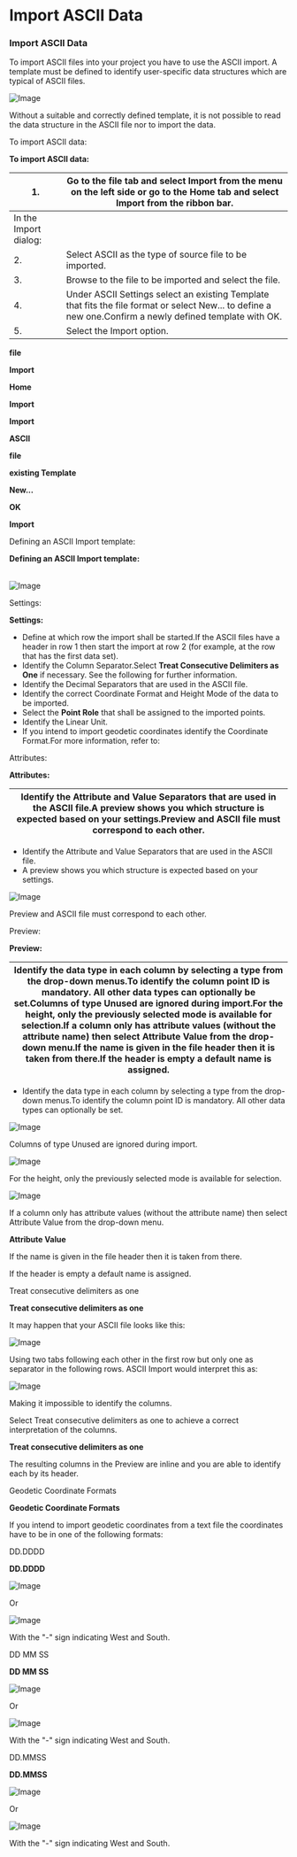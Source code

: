 # Import ASCII Data

### Import ASCII Data

To import ASCII files into your project you have to use the ASCII import. A template must be defined to identify user-specific data structures which are typical of ASCII files.

![Image](./data/icons/note.gif)

Without a suitable and correctly defined template, it is not possible to read the data structure in the ASCII file nor to import the data.

To import ASCII data:

**To import ASCII data:**

| 1. | Go to the file tab and select Import from the menu on the left side or go to the Home tab and select Import from the ribbon bar. |
| --- | --- |
| In the Import dialog: |
| 2. | Select ASCII as the type of source file to be imported. |
| 3. | Browse to the file to be imported and select the file. |
| 4. | Under ASCII Settings select an existing Template that fits the file format or select New... to define a new one.Confirm a newly defined template with OK. |
| 5. | Select the Import option. |

**file**

**Import**

**Home**

**Import**

**Import**

**ASCII**

**file**

**existing Template**

**New...**

**OK**

**Import**

Defining an ASCII Import template:

**Defining an ASCII Import template:**

|  |  |
| --- | --- |

![Image](graphics/00450064.jpg)

Settings:

**Settings:**

- Define at which row the import shall be started.If the ASCII files have a header in row 1 then start the import at row 2 (for example, at the row that has the first data set).
- Identify the Column Separator.Select **Treat Consecutive Delimiters as One** if necessary. See the following for further information.
- Identify the Decimal Separators that are used in the ASCII file.
- Identify the correct Coordinate Format and Height Mode of the data to be imported.
- Select the **Point Role** that shall be assigned to the imported points.
- Identify the Linear Unit.
- If you intend to import geodetic coordinates identify the Coordinate Format.For more information, refer to:

Attributes:

**Attributes:**

| Identify the Attribute and Value Separators that are used in the ASCII file.A preview shows you which structure is expected based on your settings.Preview and ASCII file must correspond to each other. |
| --- |

- Identify the Attribute and Value Separators that are used in the ASCII file.
- A preview shows you which structure is expected based on your settings.

![Image](./data/icons/note.gif)

Preview and ASCII file must correspond to each other.

Preview:

**Preview:**

| Identify the data type in each column by selecting a type from the drop-down menus.To identify the column point ID is mandatory. All other data types can optionally be set.Columns of type Unused are ignored during import.For the height, only the previously selected mode is available for selection.If a column only has attribute values (without the attribute name) then select Attribute Value from the drop-down menu.If the name is given in the file header then it is taken from there.If the header is empty a default name is assigned. |
| --- |

- Identify the data type in each column by selecting a type from the drop-down menus.To identify the column point ID is mandatory. All other data types can optionally be set.

![Image](./data/icons/note.gif)

Columns of type Unused are ignored during import.

![Image](./data/icons/note.gif)

For the height, only the previously selected mode is available for selection.

![Image](./data/icons/note.gif)

If a column only has attribute values (without the attribute name) then select Attribute Value from the drop-down menu.

**Attribute Value**

If the name is given in the file header then it is taken from there.

If the header is empty a default name is assigned.

Treat consecutive delimiters as one

**Treat consecutive delimiters as one**

It may happen that your ASCII file looks like this:

![Image](graphics/00450065.jpg)

Using two tabs following each other in the first row but only one as separator in the following rows. ASCII Import would interpret this as:

![Image](graphics/00450066.jpg)

Making it impossible to identify the columns.

Select Treat consecutive delimiters as one to achieve a correct interpretation of the columns.

**Treat consecutive delimiters as one**

The resulting columns in the Preview are inline and you are able to identify each by its header.

Geodetic Coordinate Formats

**Geodetic Coordinate Formats**

If you intend to import geodetic coordinates from a text file the coordinates have to be in one of the following formats:

DD.DDDD

**DD.DDDD**

![Image](graphics/00450297.jpg)

Or

![Image](graphics/00450295.jpg)

With the "-" sign indicating West and South.

DD MM SS

**DD MM SS**

![Image](graphics/00450301.jpg)

Or

![Image](graphics/00450305.jpg)

With the "-" sign indicating West and South.

DD.MMSS

**DD.MMSS**

![Image](graphics/00450303.jpg)

Or

![Image](graphics/00450299.jpg)

With the "-" sign indicating West and South.

